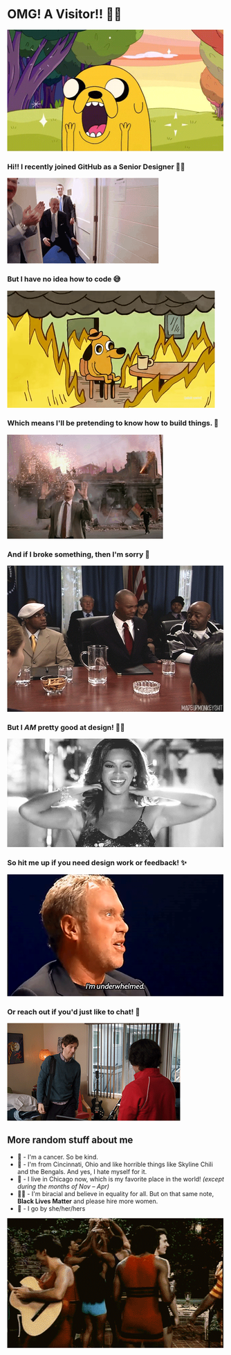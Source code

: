 # OMG! A Visitor!! 🙌🏽
![Image of excited Jake the Dog](https://github.com/ajashams/ajashams/blob/master/excited.gif)

### Hi!! I recently joined GitHub as a Senior Designer 👋🏽 
![Image of friends laughing in car](https://github.com/ajashams/ajashams/blob/master/hype.gif)


### But I have no idea how to code 😅
![Image of dog surrounded by fire](https://github.com/ajashams/ajashams/blob/master/fine.gif)


### Which means I'll be pretending to know how to build things. 🤠
![Image of things exploding behind man](https://github.com/ajashams/ajashams/blob/master/nothing.gif)


### And if I broke something, then I'm sorry 😬  
![Image of running away](https://github.com/ajashams/ajashams/blob/master/bail.gif)


### But I _AM_ pretty good at design! 💅🏽
![Image of woman flipping hair](https://github.com/ajashams/ajashams/blob/master/beyonce.gif)


### So hit me up if you need design work or feedback! ✨
![Image of guy being underwhelmed by design](https://github.com/ajashams/ajashams/blob/master/underwhelmed.gif)


### Or reach out if you'd just like to chat! 🤙
![Image of awkward embrace](https://github.com/ajashams/ajashams/blob/master/hello.gif)
 

## More random stuff about me
- 🦀 - I'm a cancer. So be kind. 
- 🏡  - I'm from Cincinnati, Ohio and like horrible things like Skyline Chili and the Bengals. And yes, I hate myself for it.
- 🍻  - I live in Chicago now, which is my favorite place in the world! _(except during the months of Nov – Apr)_
- ✊🏽  - I'm biracial and believe in equality for all. But on that same note, **Black Lives Matter** and please hire more women.
- 💬  - I go by she/her/hers

![Image of person twirling](https://github.com/ajashams/ajashams/blob/master/twirl.gif)


